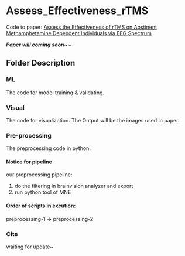 # Assess_Effectiveness_rTMS
 Code to paper: <u>Assess the Effectiveness of rTMS on Abstinent Methamphetamine Dependent Individuals via EEG Spectrum</u>

***Paper will coming soon~~***

## Folder Description

### ML 
The code for model training & validating.

### Visual
The code for visualization. The Output will be the images used in paper.

### Pre-processing
The preprocessing code in python. <br>
#### Notice for pipeline
our preprocessing pipeline:
1. do the filtering in brainvision analyzer and export
2. run python tool of MNE <br>
#### Order of scripts in excution: 
preprocessing-1 -> preprocessing-2

### Cite 
waiting for update~

